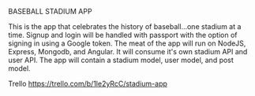 BASEBALL STADIUM APP

This is the app that celebrates the history of baseball...one stadium 
at a time. Signup and login will be handled with passport with the option of signing 
in using a Google token. The meat of the app will run on NodeJS, Express, Mongodb, and Angular.
It will consume it's own stadium API and user API. The app will contain a stadium model, user model, and post model. 

Trello
https://trello.com/b/1le2yRcC/stadium-app 
